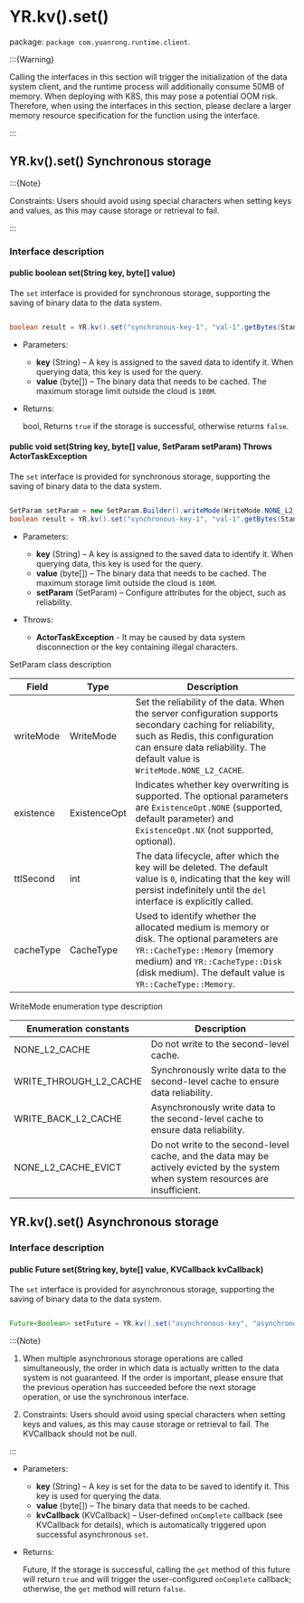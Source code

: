 # YR.kv().set()

package: `package com.yuanrong.runtime.client`.

:::{Warning}

Calling the interfaces in this section will trigger the initialization of the data system client, and the runtime process will additionally consume 50MB of memory. When deploying with K8S, this may pose a potential OOM risk. Therefore, when using the interfaces in this section, please declare a larger memory resource specification for the function using the interface.

:::

## YR.kv().set() Synchronous storage

:::{Note}

Constraints: Users should avoid using special characters when setting keys and values, as this may cause storage or retrieval to fail.

:::

### Interface description

#### public boolean set(String key, byte[] value)

The `set` interface is provided for synchronous storage, supporting the saving of binary data to the data system.

```java

boolean result = YR.kv().set("synchronous-key-1", "val-1".getBytes(StandardCharsets.UTF_8));
```

- Parameters:

   - **key** (String) – A key is assigned to the saved data to identify it. When querying data, this key is used for the query.
   - **value** (byte[]) – The binary data that needs to be cached. The maximum storage limit outside the cloud is ``100M``.

- Returns:

    bool, Returns `true` if the storage is successful, otherwise returns `false`.

#### public void set(String key, byte[] value, SetParam setParam) Throws ActorTaskException

The `set` interface is provided for synchronous storage, supporting the saving of binary data to the data system.

```java

SetParam setParam = new SetParam.Builder().writeMode(WriteMode.NONE_L2_CACHE_EVICT).build();
boolean result = YR.kv().set("synchronous-key-1", "val-1".getBytes(StandardCharsets.UTF_8), setParam);
```

- Parameters:

   - **key** (String) – A key is assigned to the saved data to identify it. When querying data, this key is used for the query.
   - **value** (byte[]) – The binary data that needs to be cached. The maximum storage limit outside the cloud is ``100M``.
   - **setParam** (SetParam) – Configure attributes for the object, such as reliability.

- Throws:

   - **ActorTaskException** - It may be caused by data system disconnection or the key containing illegal characters.

SetParam class description

| Field      | Type         | Description                                                         |
| --------- | ------------ | ------------------------------------------------------------ |
| writeMode | WriteMode    | Set the reliability of the data. When the server configuration supports secondary caching for reliability, such as Redis, this configuration can ensure data reliability. The default value is ``WriteMode.NONE_L2_CACHE``. |
| existence | ExistenceOpt | Indicates whether key overwriting is supported. The optional parameters are `ExistenceOpt.NONE` (supported, default parameter) and `ExistenceOpt.NX` (not supported, optional). |
| ttlSecond | int          | The data lifecycle, after which the key will be deleted. The default value is ``0``, indicating that the key will persist indefinitely until the `del` interface is explicitly called. |
| cacheType | CacheType    | Used to identify whether the allocated medium is memory or disk. The optional parameters are `YR::CacheType::Memory` (memory medium) and `YR::CacheType::Disk` (disk medium). The default value is `YR::CacheType::Memory`. |

WriteMode enumeration type description

| Enumeration constants               | Description                                                     |
| ---------------------- | -------------------------------------------------------- |
| NONE_L2_CACHE          | Do not write to the second-level cache.                                         |
| WRITE_THROUGH_L2_CACHE | Synchronously write data to the second-level cache to ensure data reliability.                   |
| WRITE_BACK_L2_CACHE    | Asynchronously write data to the second-level cache to ensure data reliability.                   |
| NONE_L2_CACHE_EVICT    | Do not write to the second-level cache, and the data may be actively evicted by the system when system resources are insufficient. |

## YR.kv().set() Asynchronous storage

### Interface description

#### public Future<Boolean> set(String key, byte[] value, KVCallback kvCallback)

The `set` interface is provided for asynchronous storage, supporting the saving of binary data to the data system.

```java

Future<Boolean> setFuture = YR.kv().set("asynchronous-key", "asynchronous-value".getBytes(StandardCharsets.UTF_8), callback);
```

:::{Note}

1. When multiple asynchronous storage operations are called simultaneously, the order in which data is actually written to the data system is not guaranteed. If the order is important, please ensure that the previous operation has succeeded before the next storage operation, or use the synchronous interface.

2. Constraints: Users should avoid using special characters when setting keys and values, as this may cause storage or retrieval to fail. The KVCallback should not be null.

:::

- Parameters:

   - **key** (String) – A key is set for the data to be saved to identify it. This key is used for querying the data.
   - **value** (byte[]) – The binary data that needs to be cached.
   - **kvCallback** (KVCallback) – User-defined `onComplete` callback (see KVCallback for details), which is automatically triggered upon successful asynchronous `set`.

- Returns:

    Future<Boolean>, If the storage is successful, calling the `get` method of this future will return `true` and will trigger the user-configured `onComplete` callback; otherwise, the `get` method will return `false`.